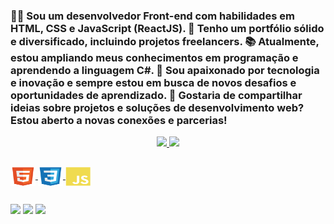 <h3> 👨‍💻 Sou um desenvolvedor Front-end com habilidades em HTML, CSS e JavaScript (ReactJS). 💼 Tenho um portfólio sólido e diversificado, incluindo projetos freelancers. 📚 Atualmente, estou ampliando meus conhecimentos em programação e aprendendo a linguagem C#. 🚀 Sou apaixonado por tecnologia e inovação e sempre estou em busca de novos desafios e oportunidades de aprendizado. 🤝 Gostaria de compartilhar ideias sobre projetos e soluções de desenvolvimento web? Estou aberto a novas conexões e parcerias! </h3> 

<div align="center">
  <a href="https://github.com/Rennan-Pessanha">
  <img height="150em" src="https://github-readme-stats.vercel.app/api?username=Rennan-Pessanha&show_icons=true&theme=tokyonight&include_all_commits=true&count_private=true"/>
  <img height="150em" src="https://github-readme-stats.vercel.app/api/top-langs/?username=Rennan-Pessanha&layout=compact&langs_count=7&theme=tokyonight"/>
</div>
  
  ##
  <img align="center" alt="Rennan-HTML" height="30" width="40" src="https://raw.githubusercontent.com/devicons/devicon/master/icons/html5/html5-original.svg">
  <img align="center" alt="Rennan-CSS" height="30" width="40" src="https://raw.githubusercontent.com/devicons/devicon/master/icons/css3/css3-original.svg">
  <img align="center" alt="Rennan-Js" height="30" width="40" src="https://raw.githubusercontent.com/devicons/devicon/master/icons/javascript/javascript-plain.svg">

  ##
  
  <div>
  <a href="https://www.linkedin.com/in/rennan-pessanha-80520b221/" target="_blank"><img src="https://img.shields.io/badge/-LinkedIn-%230077B5?style=for-the-badge&logo=linkedin&logoColor=white" target="_blank"></a>
<a href="https://instagram.com/rennan.pess" target="_blank"><img src="https://img.shields.io/badge/-Instagram-%23E4405F?style=for-the-badge&logo=instagram&logoColor=white" target="_blank"></a>
<a href = "mailto:rennanpessanha@gmail.com"><img src="https://img.shields.io/badge/-Gmail-%23333?style=for-the-badge&logo=gmail&logoColor=white" target="_blank"></a>
    
  </div>
